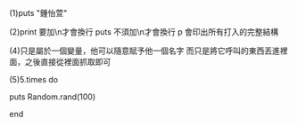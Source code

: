 (1)puts "鍾怡萱"

(2)print 要加\n才會換行
puts 不須加\n才會換行
p 會印出所有打入的完整結構

(4)只是屬於一個變量，他可以隨意賦予他一個名字
而只是將它呼叫的東西丟進裡面，之後直接從裡面抓取即可

(5)5.times do
    
   puts Random.rand(100)

   end
